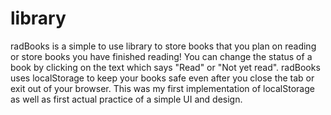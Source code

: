 # library
radBooks is a simple to use library to store books that you plan on reading or store books you have finished reading! You can change the status of a book by clicking on the text which says "Read" or "Not yet read". radBooks uses localStorage to keep your books safe even after you close the tab or exit out of your browser. This was my first implementation of localStorage as well as first actual practice of a simple UI and design. 